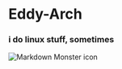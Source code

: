 # Eddy-Arch
### i do linux stuff, sometimes
<img src="markdownmonstericon.png"
     alt="Markdown Monster icon"
     style="float: left; margin-right: 10px;" />
